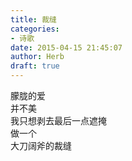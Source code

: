 ```yaml
---  
title: 裁缝  
categories:  
- 诗歌  
date: 2015-04-15 21:45:07  
author: Herb  
draft: true
---  
```

朦胧的爱  
并不美  
我只想剥去最后一点遮掩  
做一个  
大刀阔斧的裁缝